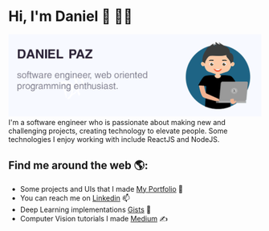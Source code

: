 # Hi, I'm Daniel 👋 👨‍💻

<img src="https://raw.githubusercontent.com/danielpaz6/danielpaz6/master/gh-header.png" alt="Banner of Daniel Paz - Software Engineer">
I'm a software engineer who is passionate about making new and challenging projects, creating technology to elevate people. Some technologies I enjoy working with include ReactJS and NodeJS.


## Find me around the web 🌎:
- Some projects and UIs that I made <a href="https://danielpaz.me/">My Portfolio</a> 💼
- You can reach me on <a href="https://www.linkedin.com/in/paz-daniel/">Linkedin</a> 📫
- Deep Learning implementations <a href="https://gist.github.com/danielpaz6">Gists</a> 🔬
- Computer Vision tutorials I made <a href="https://medium.com/@danielpaz601">Medium</a> ✍️


<!--
**danielpaz6/danielpaz6** is a ✨ _special_ ✨ repository because its `README.md` (this file) appears on your GitHub profile.

Here are some ideas to get you started:

- 🔭 I’m currently working on ...
- 🌱 I’m currently learning ...
- 👯 I’m looking to collaborate on ...
- 🤔 I’m looking for help with ...
- 💬 Ask me about ...
- 📫 How to reach me: ...
- 😄 Pronouns: ...
- ⚡ Fun fact: ...
-->
